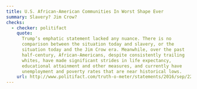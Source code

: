 ```yaml
---
title: U.S. African-American Communities In Worst Shape Ever
summary: Slavery? Jim Crow?
checks:
  - checker: politifact
    quote:
      Trump’s emphatic statement lacked any nuance. There is no
      comparison between the situation today and slavery, or the
      situation today and the Jim Crow era. Meanwhile, over the past
      half-century, African-Americans, despite consistently trailing
      whites, have made significant strides in life expectancy,
      educational attainment and other measures, and currently have
      unemployment and poverty rates that are near historical lows.
    url: http://www.politifact.com/truth-o-meter/statements/2016/sep/22/donald-trump/trumps-pants-fire-claim-blacks-are-absolutely-wors/
---
```

